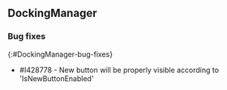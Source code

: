 ## DockingManager

### Bug fixes
{:#DockingManager-bug-fixes}

* \#I428778 - New button will be properly visible according to 'IsNewButtonEnabled' 